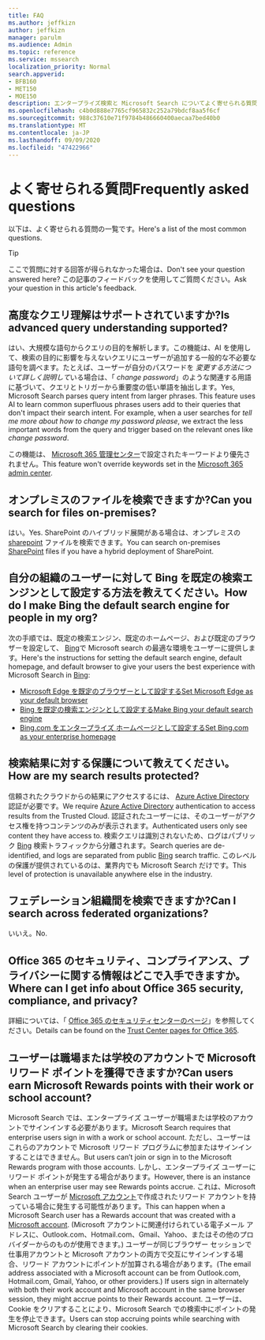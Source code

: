 ```yaml
---
title: FAQ
ms.author: jeffkizn
author: jeffkizn
manager: parulm
ms.audience: Admin
ms.topic: reference
ms.service: mssearch
localization_priority: Normal
search.appverid:
- BFB160
- MET150
- MOE150
description: エンタープライズ検索と Microsoft Search についてよく寄せられる質問に対する回答です
ms.openlocfilehash: c4b0d888e7765cf965832c252a79bdcf8aa5f6cf
ms.sourcegitcommit: 988c37610e71f9784b486660400aecaa7bed40b0
ms.translationtype: MT
ms.contentlocale: ja-JP
ms.lasthandoff: 09/09/2020
ms.locfileid: "47422966"
---
```

<!-- markdownlint-disable no-trailing-punctuation -->
# <a name="frequently-asked-questions"></a><span data-ttu-id="dcd0d-103">よく寄せられる質問</span><span class="sxs-lookup"><span data-stu-id="dcd0d-103">Frequently asked questions</span></span>

<span data-ttu-id="dcd0d-104">以下は、よく寄せられる質問の一覧です。</span><span class="sxs-lookup"><span data-stu-id="dcd0d-104">Here's a list of the most common questions.</span></span>

> [!TIP]
> <span data-ttu-id="dcd0d-105">ここで質問に対する回答が得られなかった場合は、</span><span class="sxs-lookup"><span data-stu-id="dcd0d-105">Don't see your question answered here?</span></span> <span data-ttu-id="dcd0d-106">この記事のフィードバックを使用してご質問ください。</span><span class="sxs-lookup"><span data-stu-id="dcd0d-106">Ask your question in this article's feedback.</span></span>

## <a name="is-advanced-query-understanding-supported"></a><span data-ttu-id="dcd0d-107">高度なクエリ理解はサポートされていますか?</span><span class="sxs-lookup"><span data-stu-id="dcd0d-107">Is advanced query understanding supported?</span></span>

<span data-ttu-id="dcd0d-p102">はい、大規模な語句からクエリの目的を解析します。この機能は、AI を使用して、検索の目的に影響を与えないクエリにユーザーが追加する一般的な不必要な語句を調べます。たとえば、ユーザーが自分のパスワードを *変更する方法について詳しく説明して*いる場合は、「 *change password*」のような関連する用語に基づいて、クエリとトリガーから重要度の低い単語を抽出します。</span><span class="sxs-lookup"><span data-stu-id="dcd0d-p102">Yes, Microsoft Search parses query intent from larger phrases. This feature uses AI to learn common superfluous phrases users add to their queries that don't impact their search intent. For example, when a user searches for *tell me more about how to change my password please*, we extract the less important words from the query and trigger based on the relevant ones like *change password*.</span></span>
  
<span data-ttu-id="dcd0d-111">この機能は、 [Microsoft 365 管理センター](https://admin.microsoft.com)で設定されたキーワードより優先されません。</span><span class="sxs-lookup"><span data-stu-id="dcd0d-111">This feature won't override keywords set in the [Microsoft 365 admin center](https://admin.microsoft.com).</span></span>
  
## <a name="can-you-search-for-files-on-premises"></a><span data-ttu-id="dcd0d-112">オンプレミスのファイルを検索できますか?</span><span class="sxs-lookup"><span data-stu-id="dcd0d-112">Can you search for files on-premises?</span></span>

<span data-ttu-id="dcd0d-113">はい。</span><span class="sxs-lookup"><span data-stu-id="dcd0d-113">Yes.</span></span> <span data-ttu-id="dcd0d-114">SharePoint のハイブリッド展開がある場合は、オンプレミスの [sharepoint](http://sharepoint.com/) ファイルを検索できます。</span><span class="sxs-lookup"><span data-stu-id="dcd0d-114">You can search on-premises [SharePoint](http://sharepoint.com/) files if you have a hybrid deployment of SharePoint.</span></span>
  
## <a name="how-do-i-make-bing-the-default-search-engine-for-people-in-my-org"></a><span data-ttu-id="dcd0d-115">自分の組織のユーザーに対して Bing を既定の検索エンジンとして設定する方法を教えてください。</span><span class="sxs-lookup"><span data-stu-id="dcd0d-115">How do I make Bing the default search engine for people in my org?</span></span>

<span data-ttu-id="dcd0d-116">次の手順では、既定の検索エンジン、既定のホームページ、および既定のブラウザーを設定して、 [Bing](https://Bing.com)で Microsoft search の最適な環境をユーザーに提供します。</span><span class="sxs-lookup"><span data-stu-id="dcd0d-116">Here's the instructions for setting the default search engine, default homepage, and default browser to give your users the best experience with Microsoft Search in [Bing](https://Bing.com):</span></span>

- [<span data-ttu-id="dcd0d-117">Microsoft Edge を既定のブラウザーとして設定する</span><span class="sxs-lookup"><span data-stu-id="dcd0d-117">Set Microsoft Edge as your default browser</span></span>](set-default-browser.md)
- [<span data-ttu-id="dcd0d-118">Bing を既定の検索エンジンとして設定する</span><span class="sxs-lookup"><span data-stu-id="dcd0d-118">Make Bing your default search engine</span></span>](set-default-search-engine.md)
- [<span data-ttu-id="dcd0d-119">Bing.com をエンタープライズ ホームページとして設定する</span><span class="sxs-lookup"><span data-stu-id="dcd0d-119">Set Bing.com as your enterprise homepage</span></span>](set-default-homepage.md)

## <a name="how-are-my-search-results-protected"></a><span data-ttu-id="dcd0d-120">検索結果に対する保護について教えてください。</span><span class="sxs-lookup"><span data-stu-id="dcd0d-120">How are my search results protected?</span></span>

<span data-ttu-id="dcd0d-121">信頼されたクラウドからの結果にアクセスするには、 [Azure Active Directory](https://docs.microsoft.com/azure/active-directory/) 認証が必要です。</span><span class="sxs-lookup"><span data-stu-id="dcd0d-121">We require [Azure Active Directory](https://docs.microsoft.com/azure/active-directory/) authentication to access results from the Trusted Cloud.</span></span> <span data-ttu-id="dcd0d-122">認証されたユーザーには、そのユーザーがアクセス権を持つコンテンツのみが表示されます。</span><span class="sxs-lookup"><span data-stu-id="dcd0d-122">Authenticated users only see content they have access to.</span></span> <span data-ttu-id="dcd0d-123">検索クエリは識別されないため、ログはパブリック [Bing](https://Bing.com) 検索トラフィックから分離されます。</span><span class="sxs-lookup"><span data-stu-id="dcd0d-123">Search queries are de-identified, and logs are separated from public [Bing](https://Bing.com) search traffic.</span></span> <span data-ttu-id="dcd0d-124">このレベルの保護が提供されているのは、業界内でも Microsoft Search だけです。</span><span class="sxs-lookup"><span data-stu-id="dcd0d-124">This level of protection is unavailable anywhere else in the industry.</span></span>

## <a name="can-i-search-across-federated-organizations"></a><span data-ttu-id="dcd0d-125">フェデレーション組織間を検索できますか?</span><span class="sxs-lookup"><span data-stu-id="dcd0d-125">Can I search across federated organizations?</span></span>

<span data-ttu-id="dcd0d-126">いいえ。</span><span class="sxs-lookup"><span data-stu-id="dcd0d-126">No.</span></span>

## <a name="where-can-i-get-info-about-office-365-security-compliance-and-privacy"></a><span data-ttu-id="dcd0d-127">Office 365 のセキュリティ、コンプライアンス、プライバシーに関する情報はどこで入手できますか。</span><span class="sxs-lookup"><span data-stu-id="dcd0d-127">Where can I get info about Office 365 security, compliance, and privacy?</span></span>

<span data-ttu-id="dcd0d-128">詳細については、「 [Office 365 のセキュリティセンターのページ](https://www.microsoft.com/TrustCenter/CloudServices/office365/default.aspx)」を参照してください。</span><span class="sxs-lookup"><span data-stu-id="dcd0d-128">Details can be found on the [Trust Center pages for Office 365](https://www.microsoft.com/TrustCenter/CloudServices/office365/default.aspx).</span></span>

## <a name="can-users-earn-microsoft-rewards-points-with-their-work-or-school-account"></a><span data-ttu-id="dcd0d-129">ユーザーは職場または学校のアカウントで Microsoft リワード ポイントを獲得できますか?</span><span class="sxs-lookup"><span data-stu-id="dcd0d-129">Can users earn Microsoft Rewards points with their work or school account?</span></span>

<span data-ttu-id="dcd0d-130">Microsoft Search では、エンタープライズ ユーザーが職場または学校のアカウントでサインインする必要があります。</span><span class="sxs-lookup"><span data-stu-id="dcd0d-130">Microsoft Search requires that enterprise users sign in with a work or school account.</span></span> <span data-ttu-id="dcd0d-131">ただし、ユーザーはこれらのアカウントで Microsoft リワード プログラムに参加またはサインインすることはできません。</span><span class="sxs-lookup"><span data-stu-id="dcd0d-131">But users can’t join or sign in to the Microsoft Rewards program with those accounts.</span></span> <span data-ttu-id="dcd0d-132">しかし、エンタープライズ ユーザーにリワード ポイントが発生する場合があります。</span><span class="sxs-lookup"><span data-stu-id="dcd0d-132">However, there is an instance when an enterprise user may see Rewards points accrue.</span></span> <span data-ttu-id="dcd0d-133">これは、Microsoft Search ユーザーが [Microsoft アカウント](https://www.microsoft.com/welcome?rtc=1)で作成されたリワード アカウントを持っている場合に発生する可能性があります。</span><span class="sxs-lookup"><span data-stu-id="dcd0d-133">This can happen when a Microsoft Search user has a Rewards account that was created with a [Microsoft account](https://www.microsoft.com/welcome?rtc=1).</span></span> <span data-ttu-id="dcd0d-134">(Microsoft アカウントに関連付けられている電子メール アドレスに、Outlook.com、Hotmail.com、Gmail、Yahoo、またはその他のプロバイダーからのものが使用できます。) ユーザーが同じブラウザー セッションで仕事用アカウントと Microsoft アカウントの両方で交互にサインインする場合、リワード アカウントにポイントが加算される場合があります。</span><span class="sxs-lookup"><span data-stu-id="dcd0d-134">(The email address associated with a Microsoft account can be from Outlook.com, Hotmail.com, Gmail, Yahoo, or other providers.) If users sign in alternately with both their work account and Microsoft account in the same browser session, they might accrue points to their Rewards account.</span></span> <span data-ttu-id="dcd0d-135">ユーザーは、Cookie をクリアすることにより、Microsoft Search での検索中にポイントの発生を停止できます。</span><span class="sxs-lookup"><span data-stu-id="dcd0d-135">Users can stop accruing points while searching with Microsoft Search by clearing their cookies.</span></span>
